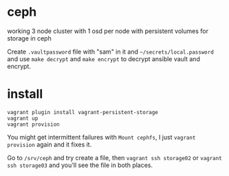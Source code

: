 # ceph

working 3 node cluster with 1 osd per node with persistent volumes for storage in ceph

Create `.vaultpassword` file with "sam" in it and `~/secrets/local.password` and use `make decrypt` and `make encrypt` to decrypt ansible vault and encrypt.

# install

```
vagrant plugin install vagrant-persistent-storage
vagrant up
vagrant provision
```

You might get intermittent failures with `Mount cephfs`, I just `vagrant provision` again and it fixes it.

Go to `/srv/ceph` and try create a file, then `vagrant ssh storage02` or `vagrant ssh storage03` and you'll see the file in both places.

